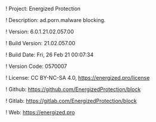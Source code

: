 ! Project: Energized Protection

! Description: ad.porn.malware blocking.

! Version: 6.0.1.21.02.057.00

! Build Version: 21.02.057.00

! Build Date: Fri, 26 Feb 21 00:07:34

! Version Code: 0570007

! License: CC BY-NC-SA 4.0, https://energized.pro/license

! Github: https://github.com/EnergizedProtection/block

! Gitlab: https://gitlab.com/EnergizedProtection/block


! Web: https://energized.pro
